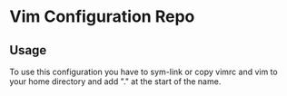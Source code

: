# Vim Configuration Repo

## Usage
To use this configuration you have to sym-link or copy vimrc and vim to your home directory and add "." at the start of the name.
